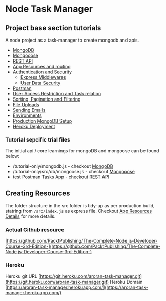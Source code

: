 # Node Task Manager


## Project base section tutorials
A node project as a task-manager to create mongodb and apis.

- [MongoDB](./guides/MongoDB.md)
- [Mongooose](./guides/Mongoose.md)
- [REST API](./guides/REST.md)
- [App Resources and routing](./guides/ResourcesDetails.md)
- [Authentication and Security](./guides/AuthenticationSecurity.md)
  - [Express Middlewares](./guides/ExpressMiddlewares.md)
  - [User Data Security](./guides/UserDataSecurity.md)
- [Postman](./guides/Postman.md)
- [User Access Restriction and Task relation](./guides/UserTaskRelation.md)
- [Sorting, Pagination and Filtering](./guides/DataEfficiency.md)
- [File Uploads](./guides/FileUploads.md)
- [Sending Emails](./SendingEmails.md)
- [Environments](./Environments.md)
- [Production MongoDB Setup](./ProductionMongoDBSetup.md)
- [Heroku Deployment](./HerokuDeployment.md)


### Tutorial sepcific trial files
The initial api / core learnings for mongoDB and mongoose can be found below:
- /tutorial-only/mongodb.js - checkout [MongoDB](./guides/MongoDB.md)
- /tutorial-only/src/db/mongoose.js - checkout [Mongooose](./guides/Mongoose.md)
- test Postman Tasks App - checkout [REST API](./guides/REST.md)


## Creating Resources
The folder structure in the src folder is tidy-up as per production build, statring from `/src/index.js` as express file. Checkout [App Resources Details](./guides/ResourcesDetails.md) for more details.

### Actual Github resource
[https://github.com/PacktPublishing/The-Complete-Node.js-Developer-Course-3rd-Edition-](https://github.com/PacktPublishing/The-Complete-Node.js-Developer-Course-3rd-Edition-)

### Heroku
Heroku git URL [https://git.heroku.com/aroran-task-manager.git](https://git.heroku.com/aroran-task-manager.git)
Heroku Domain [https://aroran-task-manager.herokuapp.com/](https://aroran-task-manager.herokuapp.com/)